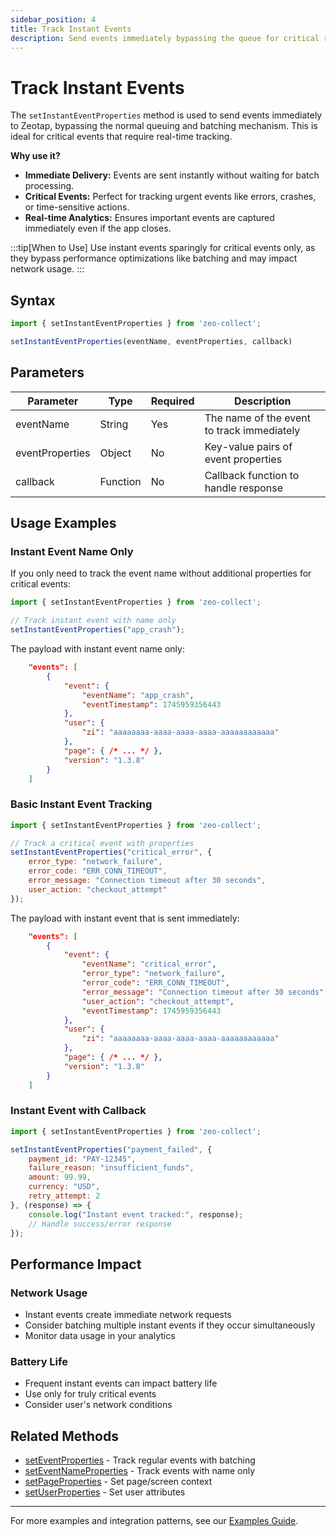 ```yaml
---
sidebar_position: 4
title: Track Instant Events
description: Send events immediately bypassing the queue for critical real-time tracking.
---
```


# Track Instant Events

The `setInstantEventProperties` method is used to send events immediately to Zeotap, bypassing the normal queuing and batching mechanism. This is ideal for critical events that require real-time tracking.

**Why use it?**

*   **Immediate Delivery:** Events are sent instantly without waiting for batch processing.
*   **Critical Events:** Perfect for tracking urgent events like errors, crashes, or time-sensitive actions.
*   **Real-time Analytics:** Ensures important events are captured immediately even if the app closes.

:::tip[When to Use]
Use instant events sparingly for critical events only, as they bypass performance optimizations like batching and may impact network usage.
:::

## Syntax

```javascript
import { setInstantEventProperties } from 'zeo-collect';

setInstantEventProperties(eventName, eventProperties, callback)
```

## Parameters

| Parameter | Type | Required | Description |
|-----------|------|----------|-------------|
| eventName | String | Yes | The name of the event to track immediately |
| eventProperties | Object | No | Key-value pairs of event properties |
| callback | Function | No | Callback function to handle response |

## Usage Examples

### Instant Event Name Only

If you only need to track the event name without additional properties for critical events:

```javascript
import { setInstantEventProperties } from 'zeo-collect';

// Track instant event with name only
setInstantEventProperties("app_crash");
```

The payload with instant event name only:

```json title="Instant event name only in payload" {3-6}
    "events": [
        {
            "event": {
                "eventName": "app_crash",
                "eventTimestamp": 1745959356443
            },
            "user": {
                "zi": "aaaaaaaa-aaaa-aaaa-aaaa-aaaaaaaaaaaa"
            },
            "page": { /* ... */ },
            "version": "1.3.8"
        }
    ]
```

### Basic Instant Event Tracking

```javascript
import { setInstantEventProperties } from 'zeo-collect';

// Track a critical event with properties
setInstantEventProperties("critical_error", {
    error_type: "network_failure",
    error_code: "ERR_CONN_TIMEOUT",
    error_message: "Connection timeout after 30 seconds",
    user_action: "checkout_attempt"
});
```

The payload with instant event that is sent immediately:

```json title="Instant event with properties in payload" {3-10}
    "events": [
        {
            "event": {
                "eventName": "critical_error",
                "error_type": "network_failure",
                "error_code": "ERR_CONN_TIMEOUT",
                "error_message": "Connection timeout after 30 seconds",
                "user_action": "checkout_attempt",
                "eventTimestamp": 1745959356443
            },
            "user": {
                "zi": "aaaaaaaa-aaaa-aaaa-aaaa-aaaaaaaaaaaa"
            },
            "page": { /* ... */ },
            "version": "1.3.8"
        }
    ]
```

### Instant Event with Callback

```javascript
import { setInstantEventProperties } from 'zeo-collect';

setInstantEventProperties("payment_failed", {
    payment_id: "PAY-12345",
    failure_reason: "insufficient_funds",
    amount: 99.99,
    currency: "USD",
    retry_attempt: 2
}, (response) => {
    console.log("Instant event tracked:", response);
    // Handle success/error response
});
```

## Performance Impact

### Network Usage
- Instant events create immediate network requests
- Consider batching multiple instant events if they occur simultaneously
- Monitor data usage in your analytics

### Battery Life
- Frequent instant events can impact battery life
- Use only for truly critical events
- Consider user's network conditions

## Related Methods

- [setEventProperties](./setEventProperties) - Track regular events with batching
- [setEventNameProperties](./setEventNameProperties) - Track events with name only
- [setPageProperties](./setPageProperties) - Set page/screen context
- [setUserProperties](./setUserProperties) - Set user attributes

---

For more examples and integration patterns, see our [Examples Guide](../Examples/examples).